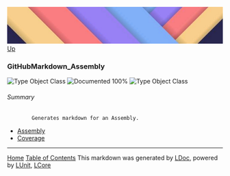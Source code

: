![](../Content/LDoc-banner-small.png "")
[Up](../LDoc.md)

### GitHubMarkdown_Assembly
![Type Object Class](http://b.repl.ca/v1/Type-Object%20Class-lightgrey.png "") ![Documented 100%](http://b.repl.ca/v1/Documented-100%25-brightgreen.png "")
![Type Object Class](http://b.repl.ca/v1/Type-Object%20Class-lightgrey.png "")

###### Summary

            Generates markdown for an Assembly.
            
 - [Assembly](GitHubMarkdown_Assembly_Assembly.md)
 - [Coverage](GitHubMarkdown_Assembly_Coverage.md)



---

[Home](../../README.md) [Table of Contents](../../TableOfContents.md)
This markdown was generated by [LDoc](https://github.com/CodeSingularity/LDoc), powered by [LUnit](https://github.com/CodeSingularity/LUnit), [LCore](https://github.com/CodeSingularity/LCore)
